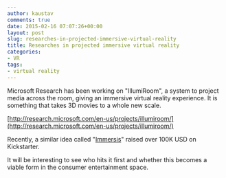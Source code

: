 ```yaml
---
author: kaustav
comments: true
date: 2015-02-16 07:07:26+00:00
layout: post
slug: researches-in-projected-immersive-virtual-reality
title: Researches in projected immersive virtual reality
categories:
- VR
tags:
- virtual reality
---
```


Microsoft Research has been working on "IllumiRoom", a system to project media across the room, giving an immersive virtual reality experience. It is something that takes 3D movies to a whole new scale.

[http://research.microsoft.com/en-us/projects/illumiroom/](http://research.microsoft.com/en-us/projects/illumiroom/)

Recently, a similar idea called "[Immersis](https://www.kickstarter.com/projects/catopsys/immersis)" raised over 100K USD on Kickstarter.

It will be interesting to see who hits it first and whether this becomes a viable form in the consumer entertainment space.
